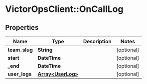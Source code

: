 # VictorOpsClient::OnCallLog

## Properties

| Name          | Type                                   | Description | Notes      |
| ------------- | -------------------------------------- | ----------- | ---------- |
| **team_slug** | **String**                             |             | [optional] |
| **start**     | **DateTime**                           |             | [optional] |
| **\_end**     | **DateTime**                           |             | [optional] |
| **user_logs** | [**Array&lt;UserLog&gt;**](UserLog.md) |             | [optional] |

